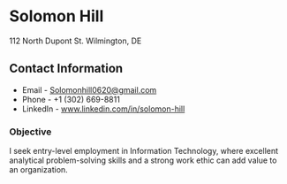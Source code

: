 # Solomon Hill
112 North Dupont St. 
Wilmington, DE

## Contact Information
* Email - Solomonhill0620@gmail.com
* Phone - +1 (302) 669-8811
* LinkedIn - www.linkedin.com/in/solomon-hill


### Objective
I seek entry-level employment in Information Technology, where excellent analytical problem-solving skills and a strong work ethic can add value to an organization.